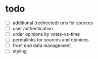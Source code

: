 # todo

- [ ] additional (redirected) urls for sources
- [ ] user authentication
- [ ] order opinions by votes-vs-time
- [ ] permalinks for sources and opinions
- [ ] front end data management
- [ ] styling
